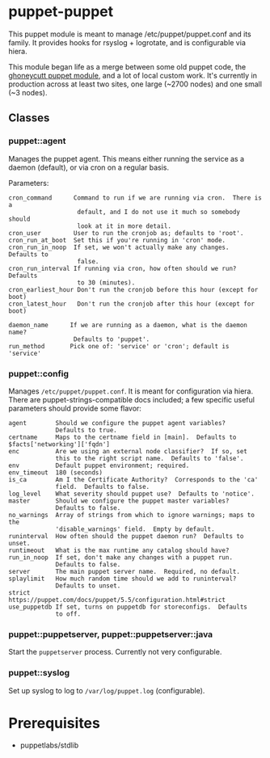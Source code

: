 # puppet-puppet

This puppet module is meant to manage /etc/puppet/puppet.conf and its
family.  It provides hooks for rsyslog + logrotate, and is configurable
via hiera.

This module began life as a merge between
some old puppet code, the [ghoneycutt puppet
module](https://github.com/ghoneycutt/puppet-module-puppet), and a lot
of local custom work.  It's currently in production across at least two
sites, one large (~2700 nodes) and one small (~3 nodes).

## Classes

### puppet::agent

Manages the puppet agent.  This means either running the service as a
daemon (default), or via cron on a regular basis.

Parameters:

    cron_command      Command to run if we are running via cron.  There is a
                       default, and I do not use it much so somebody should
                       look at it in more detail.
    cron_user         User to run the cronjob as; defaults to 'root'.
    cron_run_at_boot  Set this if you're running in 'cron' mode.
    cron_run_in_noop  If set, we won't actually make any changes.  Defaults to
                       false.
    cron_run_interval If running via cron, how often should we run?  Defaults
                       to 30 (minutes).
    cron_earliest_hour Don't run the cronjob before this hour (except for boot)
    cron_latest_hour   Don't run the cronjob after this hour (except for boot)

    daemon_name      If we are running as a daemon, what is the daemon name?
                      Defaults to 'puppet'.
    run_method       Pick one of: 'service' or 'cron'; default is 'service'

### puppet::config

Manages `/etc/puppet/puppet.conf`.  It is meant for configuration via hiera.
There are puppet-strings-compatible docs included; a few specific useful
parameters should provide some flavor:

    agent        Should we configure the puppet agent variables?
                 Defaults to true.
    certname     Maps to the certname field in [main].  Defaults to $facts['networking']['fqdn']
    enc          Are we using an external node classifier?  If so, set
                 this to the right script name.  Defaults to 'false'.
    env          Default puppet environment; required.
    env_timeout  180 (seconds)
    is_ca        Am I the Certificate Authority?  Corresponds to the 'ca'
                 field.  Defaults to false.
    log_level    What severity should puppet use?  Defaults to 'notice'.
    master       Should we configure the puppet master variables?
                 Defaults to false.
    no_warnings  Array of strings from which to ignore warnings; maps to the
                 'disable_warnings' field.  Empty by default.
    runinterval  How often should the puppet daemon run?  Defaults to unset.
    runtimeout   What is the max runtime any catalog should have?
    run_in_noop  If set, don't make any changes with a puppet run.
                 Defaults to false.
    server       The main puppet server name.  Required, no default.
    splaylimit   How much random time should we add to runinterval?
                 Defaults to unset.
    strict       https://puppet.com/docs/puppet/5.5/configuration.html#strict
    use_puppetdb If set, turns on puppetdb for storeconfigs.  Defaults
                 to off.

### puppet::puppetserver, puppet::puppetserver::java

Start the `puppetserver` process.  Currently not very configurable.

### puppet::syslog

Set up syslog to log to `/var/log/puppet.log` (configurable).

# Prerequisites

* puppetlabs/stdlib
